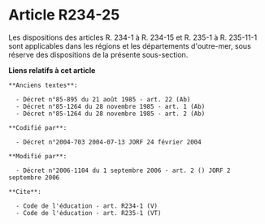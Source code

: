 # Article R234-25

Les dispositions des articles R. 234-1 à R. 234-15 et R. 235-1 à R. 235-11-1 sont applicables dans les régions et les
départements d'outre-mer, sous réserve des dispositions de la présente sous-section.

**Liens relatifs à cet article**

	**Anciens textes**:

	  - Décret n°85-895 du 21 août 1985 - art. 22 (Ab)
	  - Décret n°85-1264 du 28 novembre 1985 - art. 1 (Ab)
	  - Décret n°85-1264 du 28 novembre 1985 - art. 2 (Ab)

	**Codifié par**:

	  - Décret n°2004-703 2004-07-13 JORF 24 février 2004

	**Modifié par**:

	  - Décret n°2006-1104 du 1 septembre 2006 - art. 2 () JORF 2 septembre 2006

	**Cite**:

	  - Code de l'éducation - art. R234-1 (V)
	  - Code de l'éducation - art. R235-1 (VT)
